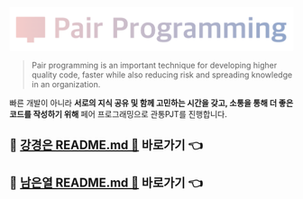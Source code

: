 <img src="README.assets/Screenshot 7.png" />

> Pair programming is an important technique for developing higher quality code, faster while also reducing risk and spreading knowledge in an organization.

빠른 개발이 아니라 **서로의 지식 공유 및 함께 고민하는 시간을 갖고, 소통을 통해 더 좋은 코드를 작성하기 위해** 페어 프로그래밍으로 관통PJT를 진행합니다.



## 📌 <a href="https://github.com/Eunyeol-Lucas/ssafy-pjt/blob/master/pjt07/README-%EA%B0%95%EA%B2%BD%EC%9D%80.md">강경은 README.md 🔗</a> 바로가기 👈

## 📌 <a href="https://github.com/Eunyeol-Lucas/ssafy-pjt/blob/master/pjt07/README-%EB%82%A8%EC%9D%80%EC%97%B4.md">남은열 README.md 🔗</a> 바로가기 👈
